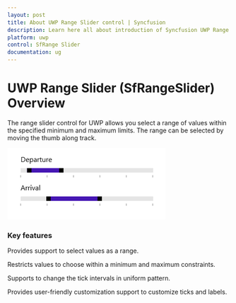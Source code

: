 ```yaml
---
layout: post
title: About UWP Range Slider control | Syncfusion
description: Learn here all about introduction of Syncfusion UWP Range Slider (SfRangeSlider) control, its elements and more.
platform: uwp
control: SfRange Slider 
documentation: ug
---
```


# UWP Range Slider (SfRangeSlider) Overview

The range slider control for UWP allows you select a range of values within the specified minimum and maximum limits. The range can be selected by moving the thumb along track.

![UWP RangeSlider Sample view](overview-images/uwp-range-slider-overview.png)

### Key features

Provides support to select values as a range.
 
Restricts values to choose within a minimum and maximum constraints.
 
Supports to change the tick intervals in uniform pattern.
 
Provides user-friendly customization support to customize ticks and labels.




